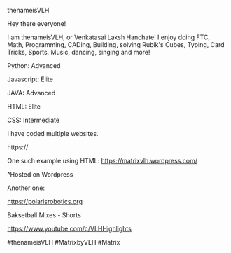 thenameisVLH

Hey there everyone!

I am thenameisVLH, or Venkatasai Laksh Hanchate! I enjoy doing FTC, Math, Programming, CADing, Building, solving Rubik's Cubes, Typing, Card Tricks, Sports, Music, dancing, singing and more!


Python: Advanced 

Javascript: Elite

JAVA: Advanced

HTML: Elite

CSS: Intermediate

I have coded multiple websites.

https://

One such example using HTML: https://matrixvlh.wordpress.com/

^Hosted on Wordpress

Another one:

https://polarisrobotics.org

Baksetball Mixes - Shorts

https://www.youtube.com/c/VLHHighlights

#thenameisVLH
#MatrixbyVLH
#Matrix
